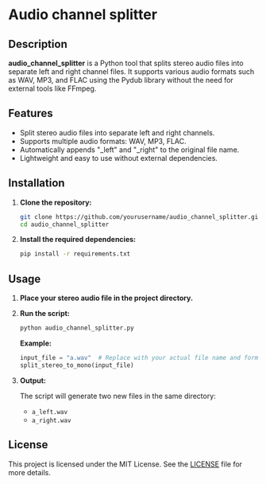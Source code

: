 # Audio channel splitter

## Description

**audio_channel_splitter** is a Python tool that splits stereo audio files into separate left and right channel files. It supports various audio formats such as WAV, MP3, and FLAC using the Pydub library without the need for external tools like FFmpeg.

## Features

- Split stereo audio files into separate left and right channels.
- Supports multiple audio formats: WAV, MP3, FLAC.
- Automatically appends "_left" and "_right" to the original file name.
- Lightweight and easy to use without external dependencies.

## Installation

1. **Clone the repository:**

    ```bash
    git clone https://github.com/yourusername/audio_channel_splitter.git
    cd audio_channel_splitter
    ```

2. **Install the required dependencies:**

    ```bash
    pip install -r requirements.txt
    ```

## Usage

1. **Place your stereo audio file in the project directory.**

2. **Run the script:**

    ```bash
    python audio_channel_splitter.py
    ```

    **Example:**

    ```python
    input_file = "a.wav"  # Replace with your actual file name and format
    split_stereo_to_mono(input_file)
    ```

3. **Output:**

    The script will generate two new files in the same directory:
    - `a_left.wav`
    - `a_right.wav`

## License

This project is licensed under the MIT License. See the [LICENSE](LICENSE) file for more details.
